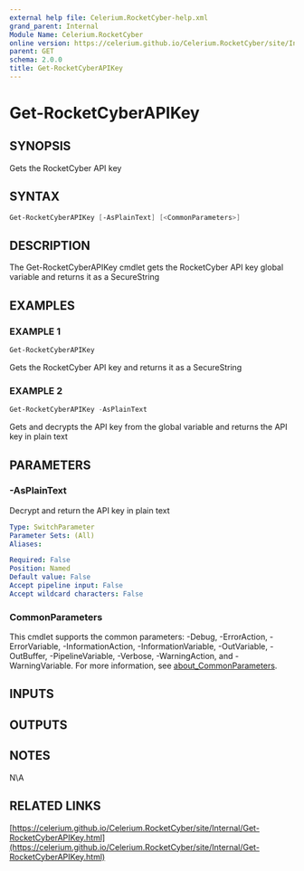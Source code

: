 ```yaml
---
external help file: Celerium.RocketCyber-help.xml
grand_parent: Internal
Module Name: Celerium.RocketCyber
online version: https://celerium.github.io/Celerium.RocketCyber/site/Internal/Get-RocketCyberAPIKey.html
parent: GET
schema: 2.0.0
title: Get-RocketCyberAPIKey
---
```


# Get-RocketCyberAPIKey

## SYNOPSIS
Gets the RocketCyber API key

## SYNTAX

```powershell
Get-RocketCyberAPIKey [-AsPlainText] [<CommonParameters>]
```

## DESCRIPTION
The Get-RocketCyberAPIKey cmdlet gets the RocketCyber API key
global variable and returns it as a SecureString

## EXAMPLES

### EXAMPLE 1
```powershell
Get-RocketCyberAPIKey
```

Gets the RocketCyber API key and returns it as a SecureString

### EXAMPLE 2
```powershell
Get-RocketCyberAPIKey -AsPlainText
```

Gets and decrypts the API key from the global variable and
returns the API key in plain text

## PARAMETERS

### -AsPlainText
Decrypt and return the API key in plain text

```yaml
Type: SwitchParameter
Parameter Sets: (All)
Aliases:

Required: False
Position: Named
Default value: False
Accept pipeline input: False
Accept wildcard characters: False
```

### CommonParameters
This cmdlet supports the common parameters: -Debug, -ErrorAction, -ErrorVariable, -InformationAction, -InformationVariable, -OutVariable, -OutBuffer, -PipelineVariable, -Verbose, -WarningAction, and -WarningVariable. For more information, see [about_CommonParameters](http://go.microsoft.com/fwlink/?LinkID=113216).

## INPUTS

## OUTPUTS

## NOTES
N\A

## RELATED LINKS

[https://celerium.github.io/Celerium.RocketCyber/site/Internal/Get-RocketCyberAPIKey.html](https://celerium.github.io/Celerium.RocketCyber/site/Internal/Get-RocketCyberAPIKey.html)

